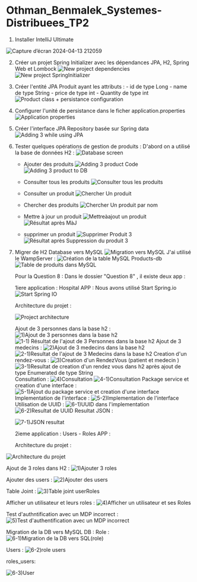 # Othman_Benmalek_Systemes-Distribuees_TP2


1. Installer IntelliJ Ultimate

![Capture d’écran 2024-04-13 212059](https://github.com/OTHMAN-BENMALEK/Othman_Benmalek_Systemes-Distribuees_TP2/assets/159661363/01f8c806-543c-4ca0-a2c6-a13e4cb3fd87)

2. Créer un projet Spring Initializer avec les dépendances JPA, H2, Spring Web et Lombock
![New project dependencies](https://github.com/OTHMAN-BENMALEK/Othman_Benmalek_Systemes-Distribuees_TP2/assets/159661363/dc263b33-cb01-4592-baf2-56391158d1cd)
![New project SpringInitializer](https://github.com/OTHMAN-BENMALEK/Othman_Benmalek_Systemes-Distribuees_TP2/assets/159661363/3b4e358c-97f4-4b13-8cc0-a363177f8c85)

3. Créer l'entité JPA Produit ayant les attributs :
       - id de type Long
       - name de type String
       - price de type int
       - Quantity de type int
![Product class + persistance configuration](https://github.com/OTHMAN-BENMALEK/Othman_Benmalek_Systemes-Distribuees_TP2/assets/159661363/0325f5db-9adc-4193-957b-ce5be2f981f6)

5. Configurer l'unité de persistance dans le ficher application.properties 
![Application properties](https://github.com/OTHMAN-BENMALEK/Othman_Benmalek_Systemes-Distribuees_TP2/assets/159661363/51ee18a3-8500-4d47-92db-4438e0e5e09e)
6. Créer l'interface JPA Repository basée sur Spring data
![Adding 3 while using JPA](https://github.com/OTHMAN-BENMALEK/Othman_Benmalek_Systemes-Distribuees_TP2/assets/159661363/026057f0-6002-4cea-bc2f-d4355c6ab7fe)
7. Tester quelques opérations de gestion de produits :
D'abord on a utilisé la base de données H2 :
![Database screen ](https://github.com/OTHMAN-BENMALEK/Othman_Benmalek_Systemes-Distribuees_TP2/assets/159661363/1dc9ca7a-42bd-4479-a5a7-d3636a4e16c9)

    - Ajouter des produits
      ![Adding 3 product Code](https://github.com/OTHMAN-BENMALEK/Othman_Benmalek_Systemes-Distribuees_TP2/assets/159661363/7d1c7369-4ef8-4b70-ba73-45d7730114ea)
      ![Adding 3 product to DB](https://github.com/OTHMAN-BENMALEK/Othman_Benmalek_Systemes-Distribuees_TP2/assets/159661363/2087617c-544e-4c8e-9d90-4a4089504c82)

    - Consulter tous les produits
      ![Consulter tous les produits](https://github.com/OTHMAN-BENMALEK/Othman_Benmalek_Systemes-Distribuees_TP2/assets/159661363/c0da698d-bc2a-4668-b9ae-15fee626c16d)

    - Consulter un produit
      ![Chercher Un produit](https://github.com/OTHMAN-BENMALEK/Othman_Benmalek_Systemes-Distribuees_TP2/assets/159661363/c5cec932-c4de-4871-aa94-bb1f22196e0f)

    - Chercher des produits
      ![Chercher Un produit par nom ](https://github.com/OTHMAN-BENMALEK/Othman_Benmalek_Systemes-Distribuees_TP2/assets/159661363/c357fae3-fa5b-4395-9513-73abb0df6053)

    - Mettre à jour un produit
      ![Mettreàajout un produit ](https://github.com/OTHMAN-BENMALEK/Othman_Benmalek_Systemes-Distribuees_TP2/assets/159661363/b116f985-eb63-4149-a8a4-6d1c729447fb)
      ![Résultat après MàJ](https://github.com/OTHMAN-BENMALEK/Othman_Benmalek_Systemes-Distribuees_TP2/assets/159661363/d0bca278-a026-4d1d-b19d-3c5e8dd4df29)

    - supprimer un produit
      ![Supprimer Produit 3](https://github.com/OTHMAN-BENMALEK/Othman_Benmalek_Systemes-Distribuees_TP2/assets/159661363/9fc87687-b960-4f4f-9153-528e9ed8b1e8)
      ![Résultat après Suppression du produit 3](https://github.com/OTHMAN-BENMALEK/Othman_Benmalek_Systemes-Distribuees_TP2/assets/159661363/43795797-7c8d-4a89-b9b7-21a97d5f3c03)

8. Migrer de H2 Database vers MySQL
      ![Migration vers MySQL](https://github.com/OTHMAN-BENMALEK/Othman_Benmalek_Systemes-Distribuees_TP2/assets/159661363/07cff094-a120-4916-b9e0-1a2c64185ee6)
J'ai utilisé le WampServer :
      ![Création de la table MySQL Products-db](https://github.com/OTHMAN-BENMALEK/Othman_Benmalek_Systemes-Distribuees_TP2/assets/159661363/d2b90f00-95b3-4cc5-91ca-f718737a768a)
      ![Table de produits dans MySQL](https://github.com/OTHMAN-BENMALEK/Othman_Benmalek_Systemes-Distribuees_TP2/assets/159661363/1408686d-ea6d-4acd-9bff-74a91ffe3f2d)


   Pour la Question 8 :
   Dans le dossier "Question 8" , il existe deux app :

   1iere application : Hospital APP :
   Nous avons utilisé Start Spring.io
   ![Start  Spring  IO](https://github.com/OTHMAN-BENMALEK/Othman_Benmalek_Systemes-Distribuees_TP2/assets/159661363/91d236ad-fd1c-47ca-b770-37347e484937)

   Architecture du projet :


   ![Project architecture ](https://github.com/OTHMAN-BENMALEK/Othman_Benmalek_Systemes-Distribuees_TP2/assets/159661363/1b51f5d7-6569-44c7-a30c-c68fa455a198)


   Ajout de 3 personnes dans la base h2 :
   ![1)Ajout de 3 personnes dans la base h2](https://github.com/OTHMAN-BENMALEK/Othman_Benmalek_Systemes-Distribuees_TP2/assets/159661363/0bff8d91-cedd-42cb-810e-395b18c49fa3)
   ![1-1) Résultat de l'ajout de 3 Personnes dans la base h2](https://github.com/OTHMAN-BENMALEK/Othman_Benmalek_Systemes-Distribuees_TP2/assets/159661363/46221285-de31-47c0-bc3b-dca90b8e3d1e)
    Ajout de 3 medecins :
    ![2)Ajout de 3 medecins dans la base h2](https://github.com/OTHMAN-BENMALEK/Othman_Benmalek_Systemes-Distribuees_TP2/assets/159661363/13466681-3fe5-4ecd-b6ff-25252d5ede86)
   ![2-1)Resultat de l'ajout de 3 Medecins dans la base h2](https://github.com/OTHMAN-BENMALEK/Othman_Benmalek_Systemes-Distribuees_TP2/assets/159661363/fd36ac5a-330e-4575-a971-05dcf0cc56a9)
   Creation d'un rendez-vous :
   ![3)Creation d'un RendezVous (patient et medecin ) ](https://github.com/OTHMAN-BENMALEK/Othman_Benmalek_Systemes-Distribuees_TP2/assets/159661363/272063e6-8514-43e1-bd8e-21320c7b8566)
   ![3-1)Resultat de creation d'un rendez vous dans h2 après ajout de type Enumerated de type String ](https://github.com/OTHMAN-BENMALEK/Othman_Benmalek_Systemes-Distribuees_TP2/assets/159661363/df87fbca-3ec1-4159-8d32-e4794149fa51)
   Consultation :
   ![4)Consultation](https://github.com/OTHMAN-BENMALEK/Othman_Benmalek_Systemes-Distribuees_TP2/assets/159661363/f7557dcd-0905-4774-9d30-30c6bbc6335a)
   ![4-1)Consultation ](https://github.com/OTHMAN-BENMALEK/Othman_Benmalek_Systemes-Distribuees_TP2/assets/159661363/4334cbaa-9b63-45f4-b9de-7031ac913f7b)
   Package service et creation d'une interface :
   ![5-1)Ajout du package service et creation d'une interface ](https://github.com/OTHMAN-BENMALEK/Othman_Benmalek_Systemes-Distribuees_TP2/assets/159661363/3bae3a72-9fef-4413-9125-8b6fc6359741)
   Implementation de l'interface :
   ![5-2)Implementation de l'interface ](https://github.com/OTHMAN-BENMALEK/Othman_Benmalek_Systemes-Distribuees_TP2/assets/159661363/4d2d9498-73cd-4171-ab95-a2ec0d478839)
   Utilisation de UUID :
   ![6-1)UUID dans l'implementation](https://github.com/OTHMAN-BENMALEK/Othman_Benmalek_Systemes-Distribuees_TP2/assets/159661363/79510e99-421b-4314-88bb-63fa30ad83d2)
   ![6-2)Resultat de UUID](https://github.com/OTHMAN-BENMALEK/Othman_Benmalek_Systemes-Distribuees_TP2/assets/159661363/681f1fbf-6362-4bda-8dd4-772b9045ebed)
   Resultat JSON :


   ![7-1)JSON resultat](https://github.com/OTHMAN-BENMALEK/Othman_Benmalek_Systemes-Distribuees_TP2/assets/159661363/2bef20ae-84b6-4909-892c-b1c493f0f319)

   2ieme application : Users - Roles  APP :

   Architecture du projet :

![Architecture du projet](https://github.com/OTHMAN-BENMALEK/Othman_Benmalek_Systemes-Distribuees_TP2/assets/159661363/907b2bef-f0e5-4df3-89b5-05330e209b40)


   Ajout de 3 roles dans H2 :
![1)Ajouter 3 roles](https://github.com/OTHMAN-BENMALEK/Othman_Benmalek_Systemes-Distribuees_TP2/assets/159661363/b11942a0-fe92-4dd5-b72e-e4c9695fe1b3)

   Ajouter des users :
![2)Ajouter des users ](https://github.com/OTHMAN-BENMALEK/Othman_Benmalek_Systemes-Distribuees_TP2/assets/159661363/15e1fd56-f0b6-478e-8b87-776c31dd0f54)


   Table Joint :
![3)Table joint userRoles](https://github.com/OTHMAN-BENMALEK/Othman_Benmalek_Systemes-Distribuees_TP2/assets/159661363/60e84de8-38c3-4015-8055-bfa678efe48e)


   Afficher un utilisateur et leurs roles :
![4)Afficher un utilisateur et ses Roles](https://github.com/OTHMAN-BENMALEK/Othman_Benmalek_Systemes-Distribuees_TP2/assets/159661363/81cbcdff-2245-4912-a1a6-43db2e4aea56)


   Test d'authntification avec un MDP incorrect :
![5)Test d'authentification avec un MDP incorrect](https://github.com/OTHMAN-BENMALEK/Othman_Benmalek_Systemes-Distribuees_TP2/assets/159661363/36c221c7-bf26-4d0d-bc2f-0f43966d1fbb)


   Migration de la DB vers MySQL DB :
   Role :
![6-1)Migration de la DB vers SQL(role)](https://github.com/OTHMAN-BENMALEK/Othman_Benmalek_Systemes-Distribuees_TP2/assets/159661363/fdad67f5-8ea8-47a1-8d3e-2b6fcbbe667e)


   Users :
![6-2)role users](https://github.com/OTHMAN-BENMALEK/Othman_Benmalek_Systemes-Distribuees_TP2/assets/159661363/88d165c2-720c-4cd9-9987-b0f0e545d983)


   roles_users:

![6-3)User](https://github.com/OTHMAN-BENMALEK/Othman_Benmalek_Systemes-Distribuees_TP2/assets/159661363/0d6a8ff8-221d-48b5-a3e4-a6d94983e701)

   



   


   



   



